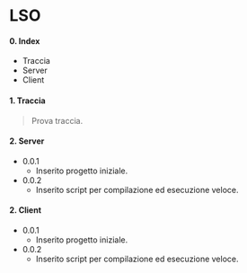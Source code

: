 # LSO

#### 0. Index
- Traccia
- Server
- Client


#### 1. Traccia
> Prova traccia.


#### 2. Server
- 0.0.1
  - Inserito progetto iniziale.
- 0.0.2
  - Inserito script per compilazione ed esecuzione veloce.


#### 2. Client
- 0.0.1
  - Inserito progetto iniziale.
- 0.0.2
  - Inserito script per compilazione ed esecuzione veloce.
